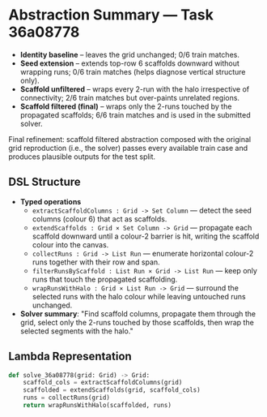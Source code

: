 # Abstraction Summary — Task 36a08778

- **Identity baseline** – leaves the grid unchanged; 0/6 train matches.
- **Seed extension** – extends top-row 6 scaffolds downward without wrapping runs; 0/6 train matches (helps diagnose vertical structure only).
- **Scaffold unfiltered** – wraps every 2-run with the halo irrespective of connectivity; 2/6 train matches but over-paints unrelated regions.
- **Scaffold filtered (final)** – wraps only the 2-runs touched by the propagated scaffolds; 6/6 train matches and is used in the submitted solver.

Final refinement: scaffold filtered abstraction composed with the original grid reproduction (i.e., the solver) passes every available train case and produces plausible outputs for the test split.

## DSL Structure
- **Typed operations**
  - `extractScaffoldColumns : Grid -> Set Column` — detect the seed columns (colour 6) that act as scaffolds.
  - `extendScaffolds : Grid × Set Column -> Grid` — propagate each scaffold downward until a colour-2 barrier is hit, writing the scaffold colour into the canvas.
  - `collectRuns : Grid -> List Run` — enumerate horizontal colour-2 runs together with their row and span.
  - `filterRunsByScaffold : List Run × Grid -> List Run` — keep only runs that touch the propagated scaffolding.
  - `wrapRunsWithHalo : Grid × List Run -> Grid` — surround the selected runs with the halo colour while leaving untouched runs unchanged.
- **Solver summary**: "Find scaffold columns, propagate them through the grid, select only the 2-runs touched by those scaffolds, then wrap the selected segments with the halo."

## Lambda Representation

```python
def solve_36a08778(grid: Grid) -> Grid:
    scaffold_cols = extractScaffoldColumns(grid)
    scaffolded = extendScaffolds(grid, scaffold_cols)
    runs = collectRuns(grid)
    return wrapRunsWithHalo(scaffolded, runs)
```
